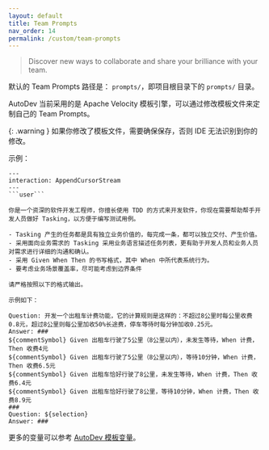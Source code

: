 ```yaml
---
layout: default
title: Team Prompts
nav_order: 14
permalink: /custom/team-prompts
---
```


> Discover new ways to collaborate and share your brilliance with your team.

默认的 Team Prompts 路径是： `prompts/`，即项目根目录下的 `prompts/` 目录。

AutoDev 当前采用的是 Apache Velocity 模板引擎，可以通过修改模板文件来定制自己的 Team Prompts。

{: .warning }
如果你修改了模板文件，需要确保保存，否则 IDE 无法识别到你的修改。

示例：

```vtl
---
interaction: AppendCursorStream
---
```user```

你是一个资深的软件开发工程师，你擅长使用 TDD 的方式来开发软件，你现在需要帮助帮手开发人员做好 Tasking，以方便于编写测试用例。

- Tasking 产生的任务都是具有独立业务价值的，每完成一条，都可以独立交付、产生价值。
- 采用面向业务需求的 Tasking 采用业务语言描述任务列表，更有助于开发人员和业务人员对需求进行详细的沟通和确认。
- 采用 Given When Then 的书写格式，其中 When 中所代表系统行为。
- 要考虑业务场景覆盖率，尽可能考虑到边界条件

请严格按照以下的格式输出。

示例如下：

Question: 开发一个出租车计费功能，它的计算规则是这样的：不超过8公里时每公里收费0.8元，超过8公里则每公里加收50%长途费，停车等待时每分钟加收0.25元。
Answer: ###
${commentSymbol} Given 出租车行驶了5公里（8公里以内），未发生等待，When 计费，Then 收费4元
${commentSymbol} Given 出租车行驶了5公里（8公里以内），等待10分钟，When 计费，Then 收费6.5元
${commentSymbol} Given 出租车恰好行驶了8公里，未发生等待，When 计费，Then 收费6.4元
${commentSymbol} Given 出租车恰好行驶了8公里，等待10分钟，When 计费，Then 收费8.9元
###
Question: ${selection}
Answer: ###
```

更多的变量可以参考 [AutoDev 模板变量](/variables)。
